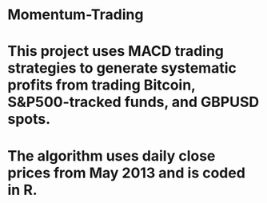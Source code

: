 # Momentum-Trading
# This project uses MACD trading strategies to generate systematic profits from trading Bitcoin, S&P500-tracked funds, and GBPUSD spots.
# The algorithm uses daily close prices from May 2013 and is coded in R.
